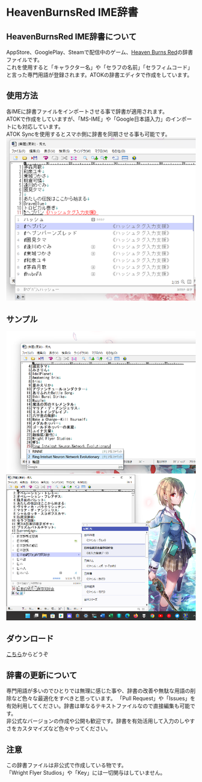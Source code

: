 # HeavenBurnsRed IME辞書
## HeavenBurnsRed IME辞書について
AppStore、GooglePlay、Steamで配信中のゲーム、[Heaven Burns Red](https://heaven-burns-red.com/)の辞書ファイルです。<br>
これを使用すると「キャラクター名」や「セラフの名前」「セラフィムコード」と言った専門用語が登録されます。ATOKの辞書エディタで作成をしています。

## 使用方法
各IMEに辞書ファイルをインポートさせる事で辞書が適用されます。<br>
ATOKで作成をしていますが、「MS-IME」や「Google日本語入力」のインポートにも対応しています。<br>
ATOK Syncを使用するとスマホ側に辞書を同期させる事も可能です。<br>
![Preview](https://github.com/reindex-ot/HeavenBurnsRed_IME/blob/main/Images/Preview.png?raw=true)

## サンプル
![sample2](https://github.com/reindex-ot/HeavenBurnsRed_IME/blob/main/Images/sample2.png?raw=true)
![sample3](https://github.com/reindex-ot/HeavenBurnsRed_IME/blob/main/Images/sample3.png?raw=true)

## ダウンロード
[こちら](https://github.com/reindex-ot/HeavenBurnsRed_IMEDic/releases)からどうぞ

## 辞書の更新について
専門用語が多いのでひとりでは無理に感じた事や、辞書の改善や無駄な用語の削除など色々な最適化をすべきと思っています。
「Pull Request」や「Issues」を有効利用してください。辞書は単なるテキストファイルなので直接編集も可能です。<br>
非公式なバージョンの作成や公開も歓迎です。辞書を有効活用して入力のしやすさをカスタマイズなど色々やってください。

## 注意
この辞書ファイルは非公式で作成している物です。<br>
「Wright Flyer Studios」や「Key」には一切関与はしていません。

